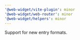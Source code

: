 ```yaml
---
'@web-widget/vite-plugin': minor
'@web-widget/web-router': minor
'@web-widget/helpers': minor
---
```


Support for new entry formats.
